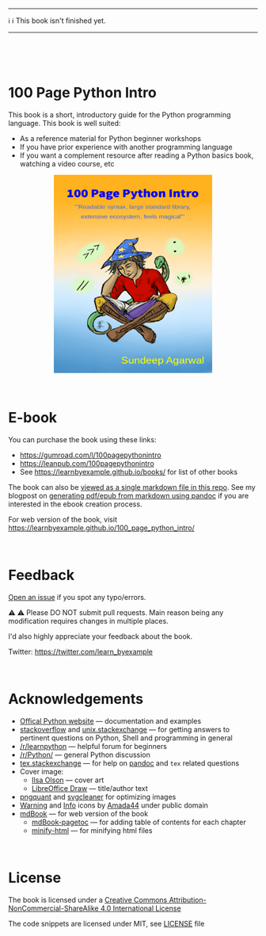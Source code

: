 <br>

---

:information_source: :information_source: This book isn't finished yet.

---

<br> <br> <br>

# 100 Page Python Intro

This book is a short, introductory guide for the Python programming language. This book is well suited:

* As a reference material for Python beginner workshops
* If you have prior experience with another programming language
* If you want a complement resource after reading a Python basics book, watching a video course, etc

<p align="center">
    <img src="./images/py_intro.png" width="320px" height="400px" />
</p>

<br>

# E-book

You can purchase the book using these links:

* https://gumroad.com/l/100pagepythonintro
* https://leanpub.com/100pagepythonintro
* See https://learnbyexample.github.io/books/ for list of other books

The book can also be [viewed as a single markdown file in this repo](./100_page_python_intro.md). See my blogpost on [generating pdf/epub from markdown using pandoc](https://learnbyexample.github.io/customizing-pandoc/) if you are interested in the ebook creation process.

For web version of the book, visit https://learnbyexample.github.io/100_page_python_intro/

<br>

# Feedback

[Open an issue](https://github.com/learnbyexample/100_page_python_intro/issues) if you spot any typo/errors.

:warning: :warning: Please DO NOT submit pull requests. Main reason being any modification requires changes in multiple places.

I'd also highly appreciate your feedback about the book.

Twitter: https://twitter.com/learn_byexample

<br>

# Acknowledgements

* [Offical Python website](https://docs.python.org/3/) — documentation and examples
* [stackoverflow](https://stackoverflow.com/) and [unix.stackexchange](https://unix.stackexchange.com/) — for getting answers to pertinent questions on Python, Shell and programming in general
* [/r/learnpython](https://www.reddit.com/r/learnpython) — helpful forum for beginners
* [/r/Python/](https://www.reddit.com/r/Python/) — general Python discussion
* [tex.stackexchange](https://tex.stackexchange.com/) — for help on [pandoc](https://github.com/jgm/pandoc/) and `tex` related questions
* Cover image:
    * [Ilsa Olson](https://ko-fi.com/profetessaoscura) — cover art
    * [LibreOffice Draw](https://www.libreoffice.org/discover/draw/) — title/author text
* [pngquant](https://pngquant.org/) and [svgcleaner](https://github.com/RazrFalcon/svgcleaner) for optimizing images
* [Warning](https://commons.wikimedia.org/wiki/File:Warning_icon.svg) and [Info](https://commons.wikimedia.org/wiki/File:Info_icon_002.svg) icons by [Amada44](https://commons.wikimedia.org/wiki/User:Amada44) under public domain
* [mdBook](https://github.com/rust-lang/mdBook) — for web version of the book
    * [mdBook-pagetoc](https://github.com/JorelAli/mdBook-pagetoc) — for adding table of contents for each chapter
    * [minify-html](https://github.com/wilsonzlin/minify-html) — for minifying html files

<br>

# License

The book is licensed under a [Creative Commons Attribution-NonCommercial-ShareAlike 4.0 International License](https://creativecommons.org/licenses/by-nc-sa/4.0/)

The code snippets are licensed under MIT, see [LICENSE](./LICENSE) file

